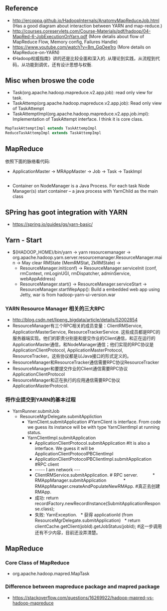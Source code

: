 # 

## Reference
* http://ercoppa.github.io/HadoopInternals/AnatomyMapReduceJob.html (Has a good diagram about interaction between YARN and map-reduce.)
* http://courses.coreservlets.com/Course-Materials/pdf/hadoop/04-MapRed-6-JobExecutionOnYarn.pdf  (More detalis about flow of MapReduce Flow, Memory config, Failures Handle)
* https://www.youtube.com/watch?v=8m_GqOee1ro  (More details on MapReduce-on-YARN)
* 《Hadoop权威指南》讲的还是比较全面和深入的. 从理论到实践，从流程到代码，从功能到调优，还有设计思想与权衡.

## Misc when broswe the code
* Task(org.apache.hadoop.mapreduce.v2.app.job): read only view for task.
* TaskAttemp(org.apache.hadoop.mapreduce.v2.app.job): Read only view of TaskAttempt
* TaskAttemptImpl(org.apache.hadoop.mapreduce.v2.app.job.impl): Implementation of TaskAttempt interface. I think it is core class.

```java
MapTaskAttemptImpl extends TaskAttempImpl
ReduceTaskAttempImpl extends TaskAttempImpl
```

## MapReduce

依照下面的脉络看代码:
* ApplicationMaster -> MRAppMaster -> Job -> Task -> TaskImpl

##
* Container on NodeManager is a Java Process. For each task Node Manager(s) start container – a java process with YarnChild as the main class

## SPring has goot integration with YARN
* https://spring.io/guides/gs/yarn-basic/


## Yarn - Start
* ${HADOOP_HOME}/bin/yarn -> yarn resourcemanager -> org.apache.hadoop.yarn.server.resourcemanager.ResourceManager.main -> May clear RMState (MemRMStat, ZkRMState)  -> 
    * ResourceManager.init(conf) -> ResourceManager.serviceInit (conf, rmContext, rmLoginUGI, rmDispatcher, adminService, webAppAddress)
    * ResourceManager.start() -> ResourceManager.serviceStart -> ResourceManager.startWepApp(): Build a embedded web app using Jetty, war is from hadoop-yarn-ui-version.war
 
### YARN Resource Manager 相关的三大RPC
* http://blog.csdn.net/lipeng_bigdata/article/details/52002854
* ResourceManager有三个RPC相关的成员变量：ClientRMService, ApplicationMasterService,  ResourceTrackerService. 这些成员都是RPC的服务器端实现。他们的职责分别是和提交作业的Client通信，和正在运行的ApplicationMaster通信，和NodeManager通信；他们实现的RPC协议是ApplicationClientProtocol, ApplicationMasterProtocol, ResourceTracker。这些协议都是以Java接口的形式定义的。
* ResourceManager和ResourceTracker通信需要RPC协议ResourceTracker
* ResourceManager和要提交作业的Client通信需要RPC协议ApplicationClientProtocol
* ResourceManager和正在执行的应用通信需要RPC协议ApplicationMasterProtocol.
### 将作业提交到YARN的基本过程
* YarnRunner.submitJob
   * ResourceMgrDelegate.submitAppliction
      * YarnClient.submitApplication #YarnClient is interface. From code we guess its instance will be with type YarnClientImpl at running status.
      * YarnClientImpl.submitApplication
         * ApplicationClientProtocol.submitApplication #It is also a interface. We guess it will be ApplicationClientProtocolPBClientImpl
         * ApplicationClientProtocolPBClientImpl.submitApplication #RPC client
         * ----- I am network ---
         * ClientRMService.submitApplication. # RPC server.
            * RMAppManager.submitApplication
              * RMAppManager.createAndPopulateNewRMApp. #真正去创建RMApp.
         * 成功: return recordFactory.newRecordInstance(SubmitApplicationResponse.class);
         * 失败: YarnException.
   * 获得 applicationId (from ResourceMgrDelegate.submitApplication)
   * return clientCache.getClient(jobId).getJobStatus(jobId); #这一步调用还有不少内容，目前还没弄清楚。
            
  

## MapReduce
### Core Class of MapReduce
* org.apache.hadoop.mapred.MapTask
### Difference between mapreduce package and mapred package
* https://stackoverflow.com/questions/16269922/hadoop-mapred-vs-hadoop-mapreduce
